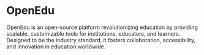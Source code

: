 # OpenEdu
OpenEdu is an open-source platform revolutionizing education by providing scalable, customizable tools for institutions, educators, and learners. Designed to be the industry standard, it fosters collaboration, accessibility, and innovation in education worldwide.

